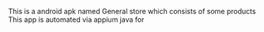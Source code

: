 This is a android apk named General store which consists of some products
This app is automated via appium java for
